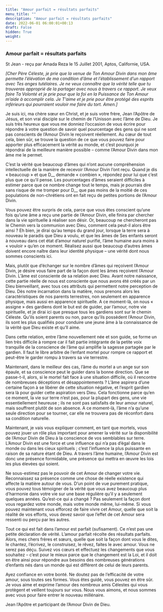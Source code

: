 ```yaml
---
title: "Amour parfait = résultats parfaits"
menu_title: ""
description: "Amour parfait = résultats parfaits"
date: 2022-06-01 06:00:01+00:13
draft: False
hidden: True
weight:
---
```

### Amour parfait = résultats parfaits

St Jean - reçu par Amada Reza le 15 Juillet 2001, Aptos, Californie, USA.

*[Cher Père Céleste, je prie que la venue de Ton Amour Divin dans mon âme permette l’élévation de ma condition d’âme et l’établissement d’un rapport avec Tes anges tutélaires. Je ne veux connaître que la vérité telle que tu trouveras approprié de la partager avec nous à travers ce rapport. Je veux faire Ta Volonté et je prie pour que la foi en la Puissance de Ton Amour m’aide à accomplir cela. Je T’aime et je prie pour être protégé des esprits inférieurs qui pourraient vouloir me faire du tort. Amen.]*

Je suis ici, ma chère sœur en Christ, et je suis votre frère, Jean l’Apôtre de Jésus, et son vrai disciple sur le chemin de l’Unisson avec l’âme de Dieu. Je suis très heureux que vous me donniez l’occasion de vous écrire pour répondre à votre question de savoir quel pourcentage des gens qui ne sont pas conscients de l’Amour Divin le reçoivent réellement. Au cœur de tout cela, bien sûr, se trouve la question de ce que vous pouvez faire pour apporter plus efficacement la vérité au monde, et c’est pourquoi je répondrai de la meilleure manière possible – comme l’Amour Divin dans mon âme me le permet.

C’est la vérité que beaucoup d’âmes qui n’ont aucune compréhension intellectuelle de la manière de recevoir l’Amour Divin l’ont reçu. Quand je dis « beaucoup » et que D__ demande « combien », répondez pour lui que c’est plus que ce qu’il pense. Les pourcentages d’âmes seraient difficiles à estimer parce que ce nombre change tout le temps, mais je pourrais dire sans risque de me tromper pour D__ que pas moins de la moitié de ces populations de non-chrétiens ont en fait reçu de petites portions de l’Amour Divin.

Vous pouvez être surpris de cela, parce que vous êtes conscient qu’une fois qu’une âme a reçu une partie de l’Amour Divin, elle finira par chercher dans la vie spirituelle à réaliser son désir. Or, beaucoup ne chercheront pas le Chemin vers la communion avec Dieu, comment cela peut-il alors être ainsi ? Eh bien, je dirai qu’au temps du grand jour, lorsque la terre sera à nouveau le paradis que Dieu a voulu, et que les âmes de Ses enfants seront à nouveau dans cet état d’amour naturel purifié, l’âme humaine aura moins à « vouloir » qu’en ce moment. Réalisez aussi que beaucoup d’autres âmes doivent encore naître dans leur identité physique – une vérité dont nous sommes conscients ici.

Mais, plutôt que d’échanger sur le nombre d’âmes qui reçoivent l’Amour Divin, je désire vous faire part de la façon dont les âmes reçoivent l’Amour Divin. L’âme est consciente de sa relation avec Dieu. Avant notre naissance, cette partie réelle de nous est consciente que nous avons été créés par un Dieu bienveillant, avec tous ces attributs qui permettent notre perception de Dieu. Dès notre incarnation dans la matière, nous prenons alors les caractéristiques de nos parents terrestres, non seulement en apparence physique, mais aussi en apparence spirituelle. A ce moment-là, on nous « assigne » des gardiens dont le but est de guider, par l’amour, notre vie spirituelle, et je dirai ici que presque tous les gardiens sont sur le chemin Céleste. Qu’ils soient parents ou non, parce qu’ils possèdent l’Amour Divin, ils sont les plus qualifiés pour conduire une jeune âme à la connaissance de la vérité que Dieu existe et qu’Il aime.

Dans cette relation, entre l’âme nouvellement née et son guide, se forme un lien très difficile à rompre car il fait partie intégrante de la petite voix tranquille de la conscience de l’âme qui amplifie la sagesse partagée par le gardien. Il faut le libre arbitre de l’enfant mortel pour rompre ce rapport et peut-être le garder rompu à travers sa vie terrestre.

Maintenant, dans le meilleur des cas, l’âme du mortel a un ange sur son épaule, et sa conscience peut le guider dans la bonne direction. Que se passe-t-il, alors, si le mortel fait face à une situation difficile, où il rencontre de nombreuses déceptions et désappointements ? L’âme aspirera d’une certaine façon à se libérer de cette situation négative, et l’esprit gardien sera là pour guider cette aspiration vers Dieu. Cela fonctionne parce qu’en ce moment, la vie sur terre n’est pas, pour la plupart des gens, une vie essentiellement heureuse ; ils ne sont pas satisfaits de leur amour naturel, mais souffrent plutôt de son absence. A ce moment-là, l’âme n’a qu’une seule direction pour se tourner, car elle ne trouvera pas de réconfort dans sa condition naturelle.

Maintenant, je vais vous expliquer comment, en tant que mortels, vous pouvez jouer un rôle plus important pour amener la vérité sur la disponibilité de l’Amour Divin de Dieu à la conscience de vos semblables sur terre. L’Amour Divin est une force et une influence qui n’a pas d’égal dans le monde ou dans les cieux spirituels ; c’est l’influence la plus puissante en raison de sa nature étant de Dieu. A travers l’âme humaine, l’Amour Divin est donc une présence formidable, une présence qui mettra en œuvre les lois les plus élevées qui soient.

Ne sous-estimez pas le pouvoir de cet Amour de changer votre vie. Reconnaissez sa présence comme une chose de réelle existence qui affecte la matière autour de vous. D’un point de vue purement pratique, vous pouvez tous témoigner de la vérité que vous avez beaucoup plus d’harmonie dans votre vie sur une base régulière qu’il y a seulement quelques années. Qu’est-ce qui a changé ? Pas seulement la façon dont vous regardez votre monde, mais votre monde même, lui-même. Si vous pouvez maintenant vous efforcez de faire vivre cet Amour, quelle que soit la réalité de vos efforts, vous devez savoir que l’effet de cet Amour sera ressenti ou perçu par les autres.

Tout ce qui est fait dans l’amour est parfait (sufisament). Ce n’est pas une petite déclaration de vérité. L’amour parfait récolte des résultats parfaits. Alors, mes chers frères et sœurs, quelle que soit la façon dont vous le dites, le chantez, l’écrivez, le construisez, le rêvez, faites le avec amour. Vous ne serez pas déçu. Suivez vos cœurs et effectuez les changements que vous souhaitez – c’est pour le mieux parce que le changement est la Loi, et il doit en être ainsi pour répondre aux besoins des nombreuses générations d’enfants nés dans un monde qui est différent de celui de leurs parents.

Ayez confiance en votre bonté. Ne doutez pas de l’efficacité de votre amour, sous toutes ses formes. Vous êtes guidé, vous pouvez en être sûr. Je vous aime et exprime l’amour des nombreux amis Célestes qui vous protègent et veillent toujours sur vous. Nous vous aimons, et nous sommes avec vous pour faire entrer le nouveau millénaire.

Jean l’Apôtre et participant de l’Amour Divin de Dieu.